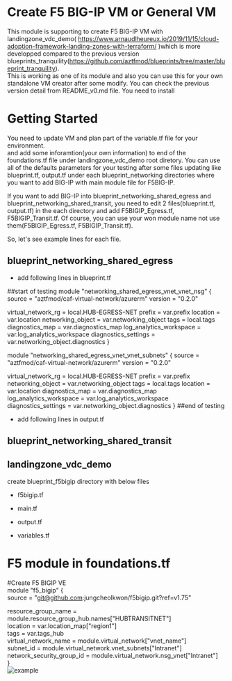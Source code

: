 # Create F5 BIG-IP VM or General VM
This module is supporting to create F5 BIG-IP VM with landingzone_vdc_demo( https://www.arnaudlheureux.io/2019/11/15/cloud-adoption-framework-landing-zones-with-terraform/ )which is more developped compared to the previous version blueprints_tranquility(https://github.com/aztfmod/blueprints/tree/master/blueprint_tranquility).<br>
This is working as one of its module and also you can use this for your own standalone VM creator after some modify.
You can check the previous version detail from README_v0.md file.
You need to install

# Getting Started
You need to update VM and plan part of the variable.tf file for your environment.<br/>
and add some inforamtion(your own information) to end of the foundations.tf file under landingzone_vdc_demo root diretory.
You can use all of the defaults parameters for your testing after some files updating like blueprint.tf, output.tf under each blueprint_networking directories where you want to add BIG-IP with main module file for F5BIG-IP.

If you want to add BIG-IP into blueprint_networking_shared_egress and blueprint_networking_shared_transit, you need to edit 2 files(blueprint.tf, output.tf) in the each directory and add F5BIGIP_Egress.tf, F5BIGIP_Transit.tf.
Of course, you can use your won module name not use them(F5BIGIP_Egress.tf, F5BIGIP_Transit.tf).

So, let's see example lines for each file.
## blueprint_networking_shared_egress
 - add following lines in blueprint.tf
 
 ##start of testing
module "networking_shared_egress_vnet_vnet_nsg" {
  source  = "aztfmod/caf-virtual-network/azurerm"
  version = "0.2.0"

  virtual_network_rg                = local.HUB-EGRESS-NET
  prefix                            = var.prefix
  location                          = var.location
  networking_object                 = var.networking_object
  tags                              = local.tags
  diagnostics_map                   = var.diagnostics_map
  log_analytics_workspace           = var.log_analytics_workspace
  diagnostics_settings              = var.networking_object.diagnostics
}

module "networking_shared_egress_vnet_vnet_subnets" {
  source  = "aztfmod/caf-virtual-network/azurerm"
  version = "0.2.0"

  virtual_network_rg                = local.HUB-EGRESS-NET
  prefix                            = var.prefix
  networking_object                 = var.networking_object
  tags                  = local.tags
  location              = var.location
  diagnostics_map                   = var.diagnostics_map
  log_analytics_workspace           = var.log_analytics_workspace
  diagnostics_settings              = var.networking_object.diagnostics
}
##end of testing

 - add following lines in output.tf

## blueprint_networking_shared_transit


## landingzone_vdc_demo
create blueprint_f5bigip directory with below files
 - f5bigip.tf
 
 - main.tf
 
 - output.tf
 
 - variables.tf

  
# F5 module in foundations.tf
#Create F5 BIGIP VE<br>
module "f5_bigip" {<br>
 source  = "git@github.com:jungcheolkwon/f5bigip.git?ref=v1.75"<br>

 resource_group_name       = module.resource_group_hub.names["HUBTRANSITNET"]<br>
 location                  = var.location_map["region1"]<br>
 tags                      = var.tags_hub<br>
 virtual_network_name      = module.virtual_network["vnet_name"]<br>
 subnet_id                 = module.virtual_network.vnet_subnets["Intranet"]<br>
 network_security_group_id = module.virtual_network.nsg_vnet["Intranet"]<br>
}<br>
![example](https://github.com/jungcheolkwon/f5-bigip/blob/master/foundations.tf.png)
